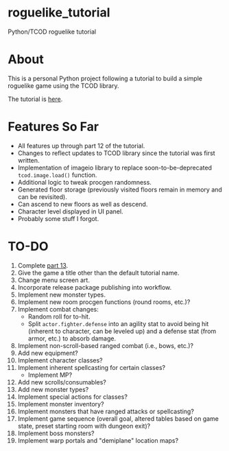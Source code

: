 # roguelike_tutorial
Python/TCOD roguelike tutorial

# About
This is a personal Python project following a tutorial to build a simple roguelike game using the TCOD library.

The tutorial is [here](https://rogueliketutorials.com/tutorials/tcod/v2/).

# Features So Far

- All features up through part 12 of the tutorial.
- Changes to reflect updates to TCOD library since the tutorial was first written.
- Implementation of imageio library to replace soon-to-be-deprecated `tcod.image.load()` function.
- Additional logic to tweak procgen randomness.
- Generated floor storage (previously visited floors remain in memory and can be revisited).
- Can ascend to new floors as well as descend.
- Character level displayed in UI panel.
- Probably some stuff I forgot.

# TO-DO

1. Complete [part 13](https://rogueliketutorials.com/tutorials/tcod/v2/part-13).
2. Give the game a title other than the default tutorial name.
3. Change menu screen art.
4. Incorporate release package publishing into workflow.
5. Implement new monster types.
6. Implement new room procgen functions (round rooms, etc.)?
7. Implement combat changes:
   - Random roll for to-hit.
   - Split `actor.fighter.defense` into an agility stat to avoid being hit (inherent to character, can be leveled up) and a defense stat (from armor, etc.) to absorb damage.
8. Implement non-scroll-based ranged combat (i.e., bows, etc.)?
9. Add new equipment?
10. Implement character classes?
11. Implement inherent spellcasting for certain classes?
    - Implement MP? 
12. Add new scrolls/consumables?
13. Add new monster types?
14. Implement special actions for classes?
15. Implement monster inventory?
16. Implement monsters that have ranged attacks or spellcasting?
17. Implement game sequence (overall goal, altered tables based on game state, preset starting room with dungeon exit)?
18. Implement boss monsters?
19. Implement warp portals and "demiplane" location maps?
